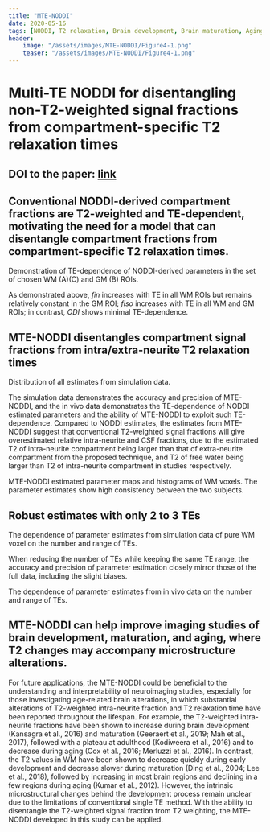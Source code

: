 ```yaml
---
title: "MTE-NODDI"
date: 2020-05-16
tags: [NODDI, T2 relaxation, Brain development, Brain maturation, Aging]
header:
    image: "/assets/images/MTE-NODDI/Figure4-1.png"
    teaser: "/assets/images/MTE-NODDI/Figure4-1.png"
---
```


# Multi-TE NODDI for disentangling non-T2-weighted signal fractions from compartment-specific T2 relaxation times

## DOI to the paper: [link](https://doi.org/10.1016/j.neuroimage.2020.116906)

## Conventional NODDI-derived compartment fractions are T2-weighted and TE-dependent, motivating the need for a model that can disentangle compartment fractions from compartment-specific T2 relaxation times.

<img src="{{ site.url }}{{ site.baseurl }}/assets/images/MTE-NODDI/Figure2.png" alt="">
<figcaption>Demonstration of TE-dependence of NODDI-derived parameters in the set of chosen WM (A)(C) and GM (B) ROIs.</figcaption>

As demonstrated above, *fin* increases with TE in all WM ROIs but remains relatively constant in the GM ROI; *fiso* increases with TE in all WM and GM ROIs; in contrast, *ODI* shows minimal TE-dependence. 
 
## MTE-NODDI disentangles compartment signal fractions from intra/extra-neurite T2 relaxation times
<img src="{{ site.url }}{{ site.baseurl }}/assets/images/MTE-NODDI/Figure3.png" alt="">
<figcaption>Distribution of all estimates from simulation data.</figcaption>

The simulation data demonstrates the accuracy and precision of MTE-NODDI, and the in vivo data demonstrates the TE-dependence of NODDI estimated parameters and the ability of MTE-NODDI to exploit such TE-dependence. Compared to NODDI estimates, the estimates from MTE-NODDI suggest that conventional T2-weighted signal fractions will give overestimated relative intra-neurite and CSF fractions, due to the estimated T2 of intra-neurite compartment being larger than that of extra-neurite compartment from the proposed technique, and T2 of free water being larger than T2 of intra-neurite compartment in studies respectively.

<img src="{{ site.url }}{{ site.baseurl }}/assets/images/MTE-NODDI/Figure4.png" alt="">
<figcaption>MTE-NODDI estimated parameter maps and histograms of WM voxels. The parameter estimates show high consistency between the two subjects.</figcaption>


## Robust estimates with only 2 to 3 TEs 

<img src="{{ site.url }}{{ site.baseurl }}/assets/images/MTE-NODDI/Figure6.png" alt="">
<figcaption>The dependence of parameter estimates from simulation data of pure WM voxel on the number and range of TEs.</figcaption>

When reducing the number of TEs while keeping the same TE range, the accuracy and precision of parameter estimation closely mirror those of the full data, including the slight biases.

<img src="{{ site.url }}{{ site.baseurl }}/assets/images/MTE-NODDI/Figure7.png" alt="">
<figcaption>The dependence of parameter estimates from in vivo data on the number and range of TEs.</figcaption>


## MTE-NODDI can help improve imaging studies of brain development, maturation, and aging, where T2 changes may accompany microstructure alterations. 

For future applications, the MTE-NODDI could be beneficial to the understanding and interpretability of neuroimaging studies, especially for those investigating age-related brain alterations, in which substantial alterations of T2-weighted intra-neurite fraction and T2 relaxation time have been reported throughout the lifespan. For example, the T2-weighted intra-neurite fractions have been shown to increase during brain development (Kansagra et al., 2016) and maturation (Geeraert et al., 2019; Mah et al., 2017), followed with a plateau at adulthood (Kodiweera et al., 2016) and to decrease during aging (Cox et al., 2016; Merluzzi et al., 2016). In contrast, the T2 values in WM have been shown to decrease quickly during early development and decrease slower during maturation (Ding et al., 2004; Lee et al., 2018), followed by increasing in most brain regions and declining in a few regions during aging (Kumar et al., 2012). However, the intrinsic microstructural changes behind the development process remain unclear due to the limitations of conventional single TE method. With the ability to disentangle the T2-weighted signal fraction from T2 weighting, the MTE-NODDI developed in this study can be applied.